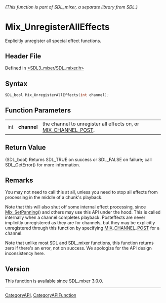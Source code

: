 ###### (This function is part of SDL_mixer, a separate library from SDL.)
# Mix_UnregisterAllEffects

Explicitly unregister all special effect functions.

## Header File

Defined in [<SDL3_mixer/SDL_mixer.h>](https://github.com/libsdl-org/SDL_mixer/blob/main/include/SDL3_mixer/SDL_mixer.h)

## Syntax

```c
SDL_bool Mix_UnregisterAllEffects(int channel);
```

## Function Parameters

|     |             |                                                                                    |
| --- | ----------- | ---------------------------------------------------------------------------------- |
| int | **channel** | the channel to unregister all effects on, or [MIX_CHANNEL_POST](MIX_CHANNEL_POST). |

## Return Value

(SDL_bool) Returns SDL_TRUE on success or SDL_FALSE on failure; call
SDL_GetError() for more information.

## Remarks

You may not need to call this at all, unless you need to stop all effects
from processing in the middle of a chunk's playback.

Note that this will also shut off some internal effect processing, since
[Mix_SetPanning](Mix_SetPanning)() and others may use this API under the
hood. This is called internally when a channel completes playback.
Posteffects are never implicitly unregistered as they are for channels, but
they may be explicitly unregistered through this function by specifying
[MIX_CHANNEL_POST](MIX_CHANNEL_POST) for a channel.

Note that unlike most SDL and SDL_mixer functions, this function returns
zero if there's an error, not on success. We apologize for the API design
inconsistency here.

## Version

This function is available since SDL_mixer 3.0.0.

----
[CategoryAPI](CategoryAPI), [CategoryAPIFunction](CategoryAPIFunction)

